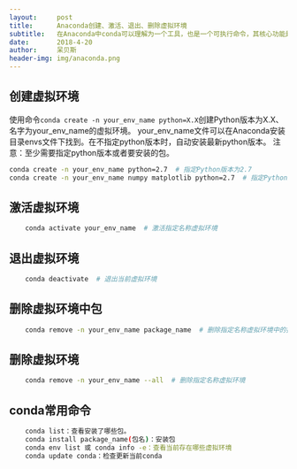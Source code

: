 ```yaml
---
layout:     post
title:      Anaconda创建、激活、退出、删除虚拟环境
subtitle:   在Anaconda中conda可以理解为一个工具，也是一个可执行命令，其核心功能是包管理与环境管理。所以对虚拟环境进行创建、删除等操作需要使用conda命令。
date:       2018-4-20
author:     呆贝斯
header-img: img/anaconda.png
---
```

## 创建虚拟环境

使用命令`conda create -n your_env_name python=X.X`创建Python版本为X.X、名字为your_env_name的虚拟环境。
your_env_name文件可以在Anaconda安装目录envs文件下找到。在不指定python版本时，自动安装最新python版本。
注意：至少需要指定python版本或者要安装的包。

```bash
conda create -n your_env_name python=2.7  # 指定Python版本为2.7
conda create -n your_env_name numpy matplotlib python=2.7  # 指定Python版本为2.7，同时安装numpy、matplotlib包
```

## 激活虚拟环境

```bash
    conda activate your_env_name  # 激活指定名称虚拟环境
```

## 退出虚拟环境

```bash
    conda deactivate  # 退出当前虚拟环境
```

## 删除虚拟环境中包

```bash
    conda remove -n your_env_name package_name  # 删除指定名称虚拟环境中的指定包
```

## 删除虚拟环境

```bash
    conda remove -n your_env_name --all  # 删除指定名称虚拟环境
```

## conda常用命令

```bash
    conda list：查看安装了哪些包。
    conda install package_name(包名)：安装包
    conda env list 或 conda info -e：查看当前存在哪些虚拟环境
    conda update conda：检查更新当前conda
```
